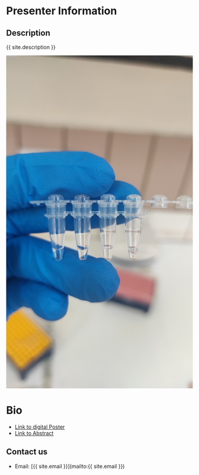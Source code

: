 # Presenter Information
## Description
{{ site.description }}

![presenter](https://github.com/4youalways/portfolio/blob/gh-pages/assets/presenter.jpg)

# Bio





  - [Link to digital Poster](poster.md)
  - [Link to Abstract](abstract.md)

## Contact us

- Email: [{{ site.email }}](mailto:{{ site.email }})
